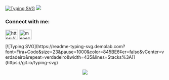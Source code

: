 <a href="https://git.io/typing-svg"><img src="https://readme-typing-svg.demolab.com?font=Fira+Code&weight=900&size=30&pause=1000&color=8953F7&center=falso&vCenter=falso&repeat=verdadeiro&width=650&height=65&lines=Ol%C3%A1+sou+o+Guilherme%2C+Bem+vindo!" alt="Typing SVG" /></a>
<img src="https://media.licdn.com/dms/image/D4D16AQHPD7Qd72uVAA/profile-displaybackgroundimage-shrink_350_1400/0/1694622367549?e=1700092800&v=beta&t=WyGJZwl96UwGVpEd7W3440MnTUASqzY6hE5nkjSUQpQ" />
<h3 align="left">Connect with me:</h3>
<p align="left">
<a href="https://linkedin.com/in/https://www.linkedin.com/in/rosamenezes/" target="blank"><img align="center" src="https://raw.githubusercontent.com/rahuldkjain/github-profile-readme-generator/master/src/images/icons/Social/linked-in-alt.svg" alt="https://www.linkedin.com/in/rosamenezes/" height="30" width="40" /></a>
<a href="https://instagram.com/menezes8g" target="blank"><img align="center" src="https://raw.githubusercontent.com/rahuldkjain/github-profile-readme-generator/master/src/images/icons/Social/instagram.svg" alt="menezes8g" height="30" width="40" /></a>
</p>
[![Typing SVG](https://readme-typing-svg.demolab.com?font=Fira+Code&size=23&pause=1000&color=845BE6&center=falso&vCenter=verdadeiro&repeat=verdadeiro&width=435&lines=Stacks%3A)](https://git.io/typing-svg)

<p align="center">
  <a href="https://skillicons.dev">
    <img src="https://skillicons.dev/icons?i=react,ts,js,html,css,tailwind,vite,redux,py,nodejs,vscode,mysql,express,docker,java,sequelize,maven,linux,jest,idea,vscode,git,github,figma&perline=12" />
  </a>
</p>

